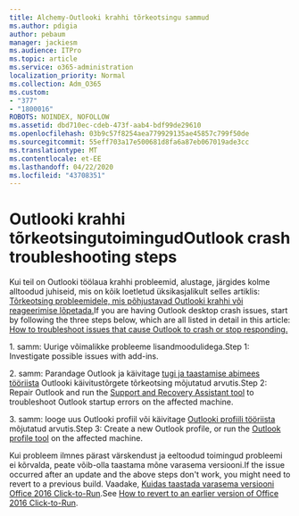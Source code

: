 ```yaml
---
title: Alchemy-Outlooki krahhi tõrkeotsingu sammud
ms.author: pdigia
author: pebaum
manager: jackiesm
ms.audience: ITPro
ms.topic: article
ms.service: o365-administration
localization_priority: Normal
ms.collection: Adm_O365
ms.custom:
- "377"
- "1800016"
ROBOTS: NOINDEX, NOFOLLOW
ms.assetid: dbd710ec-cdeb-473f-aab4-bdf99de29610
ms.openlocfilehash: 03b9c57f8254aea779929135ae45857c799f50de
ms.sourcegitcommit: 55eff703a17e500681d8fa6a87eb067019ade3cc
ms.translationtype: MT
ms.contentlocale: et-EE
ms.lasthandoff: 04/22/2020
ms.locfileid: "43708351"
---
```

# <a name="outlook-crash-troubleshooting-steps"></a><span data-ttu-id="02efd-102">Outlooki krahhi tõrkeotsingutoimingud</span><span class="sxs-lookup"><span data-stu-id="02efd-102">Outlook crash troubleshooting steps</span></span>

<span data-ttu-id="02efd-103">Kui teil on Outlooki töölaua krahhi probleemid, alustage, järgides kolme alltoodud juhiseid, mis on kõik loetletud üksikasjalikult selles artiklis: [Tõrkeotsing probleemidele, mis põhjustavad Outlooki krahhi või reageerimise lõpetada.](https://docs.microsoft.com/exchange/troubleshoot/outlook-crashes/crash-issues)</span><span class="sxs-lookup"><span data-stu-id="02efd-103">If you are having Outlook desktop crash issues, start by following the three steps below, which are all listed in detail in this article: [How to troubleshoot issues that cause Outlook to crash or stop responding.](https://docs.microsoft.com/exchange/troubleshoot/outlook-crashes/crash-issues)</span></span>
  
<span data-ttu-id="02efd-104">1. samm: Uurige võimalikke probleeme lisandmoodulidega.</span><span class="sxs-lookup"><span data-stu-id="02efd-104">Step 1: Investigate possible issues with add-ins.</span></span>
  
<span data-ttu-id="02efd-105">2. samm: Parandage Outlook ja käivitage [tugi ja taastamise abimees tööriista](https://aka.ms/SaRA-OutlookWontStart) Outlooki käivitustõrgete tõrkeotsing mõjutatud arvutis.</span><span class="sxs-lookup"><span data-stu-id="02efd-105">Step 2: Repair Outlook and run the [Support and Recovery Assistant tool](https://aka.ms/SaRA-OutlookWontStart) to troubleshoot Outlook startup errors on the affected machine.</span></span>
  
<span data-ttu-id="02efd-106">3. samm: looge uus Outlooki profiil või käivitage [Outlooki profiili tööriista](https://aka.ms/SaRA-OutlookSetupProfile) mõjutatud arvutis.</span><span class="sxs-lookup"><span data-stu-id="02efd-106">Step 3: Create a new Outlook profile, or run the [Outlook profile tool](https://aka.ms/SaRA-OutlookSetupProfile) on the affected machine.</span></span>
  
<span data-ttu-id="02efd-107">Kui probleem ilmnes pärast värskendust ja eeltoodud toimingud probleemi ei kõrvalda, peate võib-olla taastama mõne varasema versiooni.</span><span class="sxs-lookup"><span data-stu-id="02efd-107">If the issue occurred after an update and the above steps don't work, you might need to revert to a previous build.</span></span> <span data-ttu-id="02efd-108">Vaadake, [Kuidas taastada varasema versiooni Office 2016 Click-to-Run](https://support.microsoft.com/help/2770432).</span><span class="sxs-lookup"><span data-stu-id="02efd-108">See [How to revert to an earlier version of Office 2016 Click-to-Run](https://support.microsoft.com/help/2770432).</span></span>
  